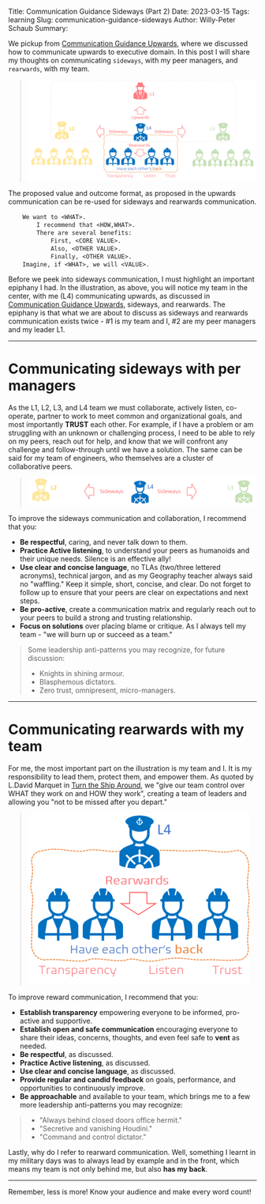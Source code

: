 Title: Communication Guidance Sideways (Part 2)
Date: 2023-03-15
Tags: learning
Slug: communication-guidance-sideways
Author: Willy-Peter Schaub
Summary: <TBD>

We pickup from [Communication Guidance Upwards](/communication-guidance-upwards), where we discussed how to communicate upwards to executive domain. In this post I will share my thoughts on communicating ```sideways```, with my peer managers, and ```rearwards```, with my team.

> ![up-side-rear](../images/communication-guidance-sideways-1.png)

The proposed value and outcome format, as proposed in the upwards communication can be re-used for sideways and rearwards communication.

```
    We want to <WHAT>.
        I recommend that <HOW,WHAT>. 
        There are several benefits:
            First, <CORE VALUE>. 
            Also, <OTHER VALUE>. 
            Finally, <OTHER VALUE>.
    Imagine, if <WHAT>, we will <VALUE>.
```

Before we peek into sideways communication, I must highlight an important epiphany I had. In the illustration, as above, you will notice my team in the center, with me (L4) communicating upwards, as discussed in [Communication Guidance Upwards](/communication-guidance-upwards), sideways, and rearwards. The epiphany is that what we are about to discuss as sideways and rearwards communication exists twice - #1 is my team and I, #2 are my peer managers and my leader L1. 

---

# Communicating sideways with per managers

As the L1, L2, L3, and L4 team we must collaborate, actively listen, co-operate, partner to work to meet common and organizational goals, and most importantly **TRUST** each other. For example, if I have a problem or am struggling with an unknown or challenging process, I need to be able to rely on my peers, reach out for help, and know that we will confront any challenge and follow-through until we have a solution.  The same can be said for my team of engineers, who themselves are a cluster of collaborative peers.

> ![up-side-rear](../images/communication-guidance-sideways-2.png)

To improve the sideways communication and collaboration, I recommend that you:

- **Be respectful**, caring, and never talk down to them.
- **Practice Active listening**, to understand your peers as humanoids and their unique needs. Silence is an effective ally!
- **Use clear and concise language**, no TLAs (two/three lettered acronyms), technical jargon, and as my Geography teacher always said no "waffling." Keep it simple, short, concise, and clear. Do not forget to follow up to ensure that your peers are clear on expectations and next steps.
- **Be pro-active**, create a communication matrix and regularly reach out to your peers to build a strong and trusting relationship.
- **Focus on solutions** over placing blame or critique. As I always tell my team - "we will burn up or succeed as a team."


> Some leadership anti-patterns you may recognize, for future discussion:
>
> - Knights in shining armour.
> - Blasphemous dictators.
> - Zero trust, omnipresent, micro-managers.
>

---

# Communicating rearwards with my team

For me, the most important part on the illustration is my team and I. It is my responsibility to lead them, protect them, and empower them. As quoted by L.David Marquet in [Turn the Ship Around](TBD), we "give our team control over WHAT they work on and HOW they work", creating a team of leaders and allowing you "not to be missed after you depart."

> ![up-side-rear](../images/communication-guidance-sideways-3.png)

To improve reward communication, I recommend that you:

- **Establish transparency** empowering everyone to be informed, pro-active and supportive.
- **Establish open and safe communication** encouraging everyone to share their ideas, concerns, thoughts, and even feel safe to **vent** as needed.
- **Be respectful**, as discussed.
- **Practice Active listening**, as discussed.
- **Use clear and concise language**, as discussed.
- **Provide regular and candid feedback** on goals, performance, and opportunities to continuously improve.
- **Be approachable** and available to your team, which brings me to a few more leadership anti-patterns you may recognize:

>
> - "Always behind closed doors office hermit."
> - "Secretive and vanishing Houdini."
> - "Command and control dictator."
>

Lastly, why do I refer to rearward communication. Well, something I learnt in my military days was to always lead by example and in the front, which means my team is not only behind me, but also **has my back**. 

---

Remember, less is more! Know your audience and make every word count!

